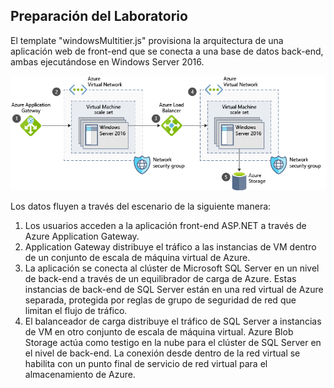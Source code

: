## Preparación del Laboratorio


El template "windowsMultitier.js" provisiona la arquitectura de una aplicación web de front-end que se conecta a una base de datos back-end, ambas ejecutándose en Windows Server 2016.

![Arquitectura](https://github.com/daveRendon/net-university/blob/master/monitoreo-servidores-y-aplicaciones/Labs/Monitoreo-servidores/architecture-multitier-app.png)



Los datos fluyen a través del escenario de la siguiente manera:

1. Los usuarios acceden a la aplicación front-end ASP.NET a través de Azure Application Gateway.
1. Application Gateway distribuye el tráfico a las instancias de VM dentro de un conjunto de escala de máquina virtual de Azure.
1. La aplicación se conecta al clúster de Microsoft SQL Server en un nivel de back-end a través de un equilibrador de carga de Azure. Estas instancias de back-end de SQL Server están en una red virtual de Azure separada, protegida por reglas de grupo de seguridad de red que limitan el flujo de tráfico.
1. El balanceador de carga distribuye el tráfico de SQL Server a instancias de VM en otro conjunto de escala de máquina virtual.
Azure Blob Storage actúa como testigo en la nube para el clúster de SQL Server en el nivel de back-end. La conexión desde dentro de la red virtual se habilita con un punto final de servicio de red virtual para el almacenamiento de Azure.
